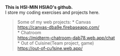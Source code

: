 **This is HSI-MIN HSIAO's github.**  
I store my coding exercises and projects here.

> Some of my web projects:
    * Canvas  
    https://canvas-dba9e.firebaseapp.com/  
    * Chatroom  
    https://midterm-chatroom-dab78.web.app/chat  
    * Out of Cuisine(Team project, game)  
    https://out-of-cu1sine.web.app/  

